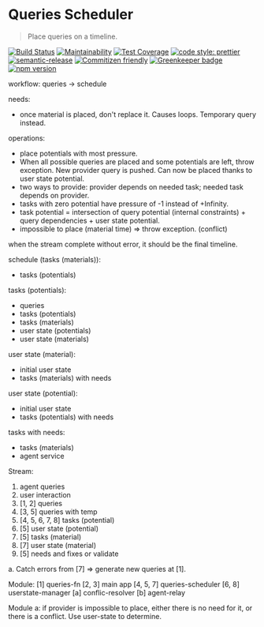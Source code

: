 # Queries Scheduler

> Place queries on a timeline.

[![Build Status](https://travis-ci.org/AutoScheduleJS/queries-scheduler.svg?branch=master)](https://travis-ci.org/AutoScheduleJS/queries-scheduler)
[![Maintainability](https://api.codeclimate.com/v1/badges/0a18d9fdd27919e0c45f/maintainability)](https://codeclimate.com/github/AutoScheduleJS/queries-scheduler/maintainability)
[![Test Coverage](https://api.codeclimate.com/v1/badges/0a18d9fdd27919e0c45f/test_coverage)](https://codeclimate.com/github/AutoScheduleJS/queries-scheduler/test_coverage)
[![code style: prettier](https://img.shields.io/badge/code_style-prettier-ff69b4.svg?style=flat-square)](https://github.com/prettier/prettier)
[![semantic-release](https://img.shields.io/badge/%20%20%F0%9F%93%A6%F0%9F%9A%80-semantic--release-e10079.svg?style=flat-square)](https://github.com/semantic-release/semantic-release)
[![Commitizen friendly](https://img.shields.io/badge/commitizen-friendly-brightgreen.svg)](http://commitizen.github.io/cz-cli/)
[![Greenkeeper badge](https://badges.greenkeeper.io/AutoScheduleJS/queries-scheduler.svg)](https://greenkeeper.io/)
[![npm version](https://badge.fury.io/js/%40autoschedule%2Fqueries-scheduler.svg)](https://badge.fury.io/js/%40autoschedule%2Fqueries-scheduler)

workflow:
queries -> schedule

needs:
- once material is placed, don't replace it. Causes loops. Temporary query instead.

operations:
- place potentials with most pressure.
- When all possible queries are placed and some potentials are left, throw exception. New provider query is pushed. Can now be placed thanks to user state potential.
- two ways to provide: provider depends on needed task; needed task depends on provider.
- tasks with zero potential have pressure of -1 instead of +Infinity.
- task potential = intersection of query potential (internal constraints) + query dependencies + user state potential.
- impossible to place (material time) => throw exception. (conflict)

when the stream complete without error, it should be the final timeline.

schedule (tasks (materials)):
- tasks (potentials)

tasks (potentials):
- queries
- tasks (potentials)
- tasks (materials)
- user state (potentials)
- user state (materials)

user state (material):
- initial user state
- tasks (materials) with needs

user state (potential):
- initial user state
- tasks (potentials) with needs

tasks with needs:
- tasks (materials)
- agent service

Stream:
1. agent queries
2. user interaction
3. [1, 2] queries
4. [3, 5] queries with temp
5. [4, 5, 6, 7, 8] tasks (potential)
6. [5] user state (potential)
7. [5] tasks (material)
8. [7] user state (material)
9. [5] needs and fixes or validate

a. Catch errors from [7] => generate new queries at [1].

Module:
[1] queries-fn
[2, 3] main app
[4, 5, 7] queries-scheduler
[6, 8] userstate-manager
[a] conflic-resolver
[b] agent-relay

Module a: if provider is impossible to place, either there is no need for it, or there is a conflict. Use user-state to determine.